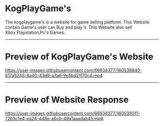 # KogPlayGame's

The kogplaygame's is a website for game selling platform. This Website contain Game's user can Buy and play it. This Website also sell Xbox,Playstation,Pc's Games.

---

# Preview of KogPlayGame's Website

https://user-images.githubusercontent.com/66934377/160538840-817a5243-8a40-43d9-a7a6-9e5bd21f70c4.mp4

---

# Preview of Website Response

https://user-images.githubusercontent.com/66934377/160539011-72b3c1e4-ea24-448e-a6cb-49a1aaadab45.mp4


